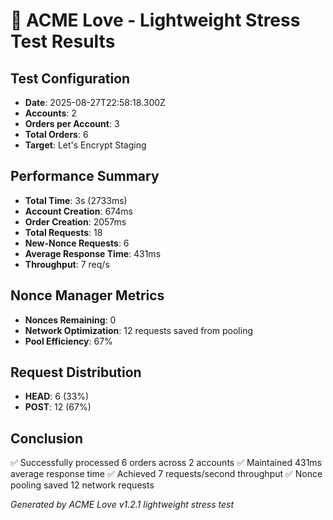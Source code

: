 # 🚀 ACME Love - Lightweight Stress Test Results

## Test Configuration

- **Date**: 2025-08-27T22:58:18.300Z
- **Accounts**: 2
- **Orders per Account**: 3
- **Total Orders**: 6
- **Target**: Let's Encrypt Staging

## Performance Summary

- **Total Time**: 3s (2733ms)
- **Account Creation**: 674ms
- **Order Creation**: 2057ms
- **Total Requests**: 18
- **New-Nonce Requests**: 6
- **Average Response Time**: 431ms
- **Throughput**: 7 req/s

## Nonce Manager Metrics

- **Nonces Remaining**: 0
- **Network Optimization**: 12 requests saved from pooling
- **Pool Efficiency**: 67%

## Request Distribution

- **HEAD**: 6 (33%)
- **POST**: 12 (67%)

## Conclusion

✅ Successfully processed 6 orders across 2 accounts
✅ Maintained 431ms average response time
✅ Achieved 7 requests/second throughput
✅ Nonce pooling saved 12 network requests

_Generated by ACME Love v1.2.1 lightweight stress test_
